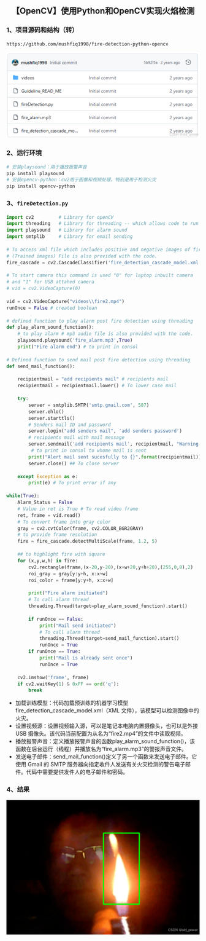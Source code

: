## <center>【OpenCV】使用Python和OpenCV实现火焰检测</center>
### 1、项目源码和结构（转） 
```bash
https://github.com/mushfiq1998/fire-detection-python-opencv
```

![在这里插入图片描述](access/001.png#pic_center)

### 2、运行环境
```bash
# 安装playsound：用于播放报警声音
pip install playsound
# 安装opencv-python：cv2用于图像和视频处理，特别是用于检测火灾
pip install opencv-python
```

### 3、`fireDetection.py`
```python
import cv2         # Library for openCV
import threading   # Library for threading -- which allows code to run in backend
import playsound   # Library for alarm sound
import smtplib     # Library for email sending
 
# To access xml file which includes positive and negative images of fire. 
# (Trained images) File is also provided with the code.
fire_cascade = cv2.CascadeClassifier('fire_detection_cascade_model.xml')
 
# To start camera this command is used "0" for laptop inbuilt camera 
# and "1" for USB attahed camera
# vid = cv2.VideoCapture(0) 
 
vid = cv2.VideoCapture("videos\\fire2.mp4")
runOnce = False # created boolean
 
# defined function to play alarm post fire detection using threading
def play_alarm_sound_function(): 
    # to play alarm # mp3 audio file is also provided with the code.
    playsound.playsound('fire_alarm.mp3',True) 
    print("Fire alarm end") # to print in consol
 
# Defined function to send mail post fire detection using threading
def send_mail_function(): 
    
    recipientmail = "add recipients mail" # recipients mail
    recipientmail = recipientmail.lower() # To lower case mail
    
    try:
        server = smtplib.SMTP('smtp.gmail.com', 587)
        server.ehlo()
        server.starttls()
        # Senders mail ID and password
        server.login("add senders mail", 'add senders password') 
        # recipients mail with mail message
        server.sendmail('add recipients mail', recipientmail, "Warning fire accident has been reported") 
         # to print in consol to whome mail is sent
        print("Alert mail sent sucesfully to {}".format(recipientmail))
        server.close() ## To close server
        
    except Exception as e:
        print(e) # To print error if any
		
while(True):
    Alarm_Status = False
    # Value in ret is True # To read video frame
    ret, frame = vid.read() 
    # To convert frame into gray color
    gray = cv2.cvtColor(frame, cv2.COLOR_BGR2GRAY) 
    # to provide frame resolution
    fire = fire_cascade.detectMultiScale(frame, 1.2, 5) 
 
    ## to highlight fire with square 
    for (x,y,w,h) in fire:
        cv2.rectangle(frame,(x-20,y-20),(x+w+20,y+h+20),(255,0,0),2)
        roi_gray = gray[y:y+h, x:x+w]
        roi_color = frame[y:y+h, x:x+w]
 
        print("Fire alarm initiated")
        # To call alarm thread
        threading.Thread(target=play_alarm_sound_function).start()  
 
        if runOnce == False:
            print("Mail send initiated")
            # To call alarm thread
            threading.Thread(target=send_mail_function).start() 
            runOnce = True
        if runOnce == True:
            print("Mail is already sent once")
            runOnce = True
 
    cv2.imshow('frame', frame)
    if cv2.waitKey(1) & 0xFF == ord('q'):
        break
```
 - 加载训练模型：代码加载预训练的机器学习模型fire_detection_cascade_model.xml（XML 文件），该模型可以检测图像中的火灾。
 - 设置视频源：设置视频输入源，可以是笔记本电脑内置摄像头，也可以是外接USB 摄像头。该代码当前配置为从名为“fire2.mp4”的文件中读取视频。
 - 播放报警声音：定义播放报警声音的函数play_alarm_sound_function()，该函数在后台运行（线程）并播放名为“fire_alarm.mp3”的警报声音文件。
 - 发送电子邮件：send_mail_function()定义了另一个函数来发送电子邮件。它使用 Gmail 的 SMTP 服务器向指定收件人发送有关火灾检测的警告电子邮件。代码中需要提供发件人的电子邮件和密码。

 ### 4、结果

![运行结果截图](access/002.png#pic_center)

